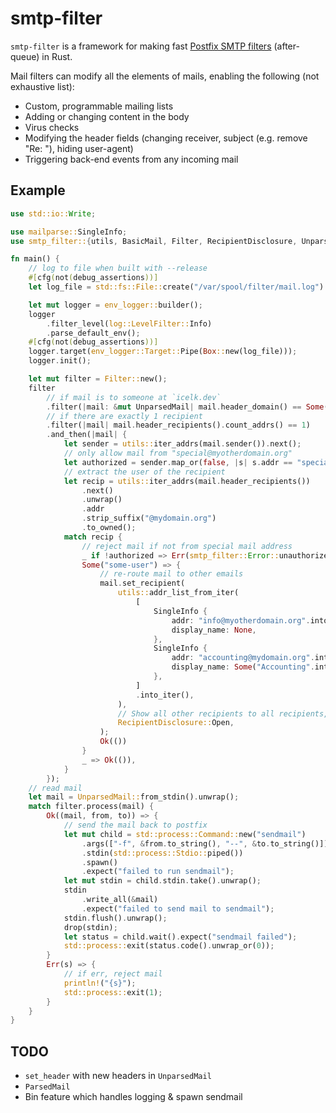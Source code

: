 # smtp-filter

`smtp-filter` is a framework for making fast
[Postfix SMTP filters](https://www.postfix.org/FILTER_README.html) (after-queue) in Rust.

Mail filters can modify all the elements of mails, enabling the following (not exhaustive list):

-   Custom, programmable mailing lists
-   Adding or changing content in the body
-   Virus checks
-   Modifying the header fields (changing receiver, subject (e.g. remove "Re: "), hiding user-agent)
-   Triggering back-end events from any incoming mail

## Example

```rust
use std::io::Write;

use mailparse::SingleInfo;
use smtp_filter::{utils, BasicMail, Filter, RecipientDisclosure, UnparsedMail};

fn main() {
    // log to file when built with --release
    #[cfg(not(debug_assertions))]
    let log_file = std::fs::File::create("/var/spool/filter/mail.log").unwrap();

    let mut logger = env_logger::builder();
    logger
        .filter_level(log::LevelFilter::Info)
        .parse_default_env();
    #[cfg(not(debug_assertions))]
    logger.target(env_logger::Target::Pipe(Box::new(log_file)));
    logger.init();

    let mut filter = Filter::new();
    filter
        // if mail is to someone at `icelk.dev`
        .filter(|mail: &mut UnparsedMail| mail.header_domain() == Some("mydomain.org"))
        // if there are exactly 1 recipient
        .filter(|mail| mail.header_recipients().count_addrs() == 1)
        .and_then(|mail| {
            let sender = utils::iter_addrs(mail.sender()).next();
            // only allow mail from "special@myotherdomain.org"
            let authorized = sender.map_or(false, |s| s.addr == "special@myotherdomain.org");
            // extract the user of the recipient
            let recip = utils::iter_addrs(mail.header_recipients())
                .next()
                .unwrap()
                .addr
                .strip_suffix("@mydomain.org")
                .to_owned();
            match recip {
                // reject mail if not from special mail address
                _ if !authorized => Err(smtp_filter::Error::unauthorized()),
                Some("some-user") => {
                    // re-route mail to other emails
                    mail.set_recipient(
                        utils::addr_list_from_iter(
                            [
                                SingleInfo {
                                    addr: "info@myotherdomain.org".into(),
                                    display_name: None,
                                },
                                SingleInfo {
                                    addr: "accounting@mydomain.org".into(),
                                    display_name: Some("Accounting".into()),
                                },
                            ]
                            .into_iter(),
                        ),
                        // Show all other recipients to all recipients, so you can continue the thread
                        RecipientDisclosure::Open,
                    );
                    Ok(())
                }
                _ => Ok(()),
            }
        });
    // read mail
    let mail = UnparsedMail::from_stdin().unwrap();
    match filter.process(mail) {
        Ok((mail, from, to)) => {
            // send the mail back to postfix
            let mut child = std::process::Command::new("sendmail")
                .args(["-f", &from.to_string(), "--", &to.to_string()])
                .stdin(std::process::Stdio::piped())
                .spawn()
                .expect("failed to run sendmail");
            let mut stdin = child.stdin.take().unwrap();
            stdin
                .write_all(&mail)
                .expect("failed to send mail to sendmail");
            stdin.flush().unwrap();
            drop(stdin);
            let status = child.wait().expect("sendmail failed");
            std::process::exit(status.code().unwrap_or(0));
        }
        Err(s) => {
            // if err, reject mail
            println!("{s}");
            std::process::exit(1);
        }
    }
}

```

## TODO

-   `set_header` with new headers in `UnparsedMail`
-   `ParsedMail`
-   Bin feature which handles logging & spawn sendmail
